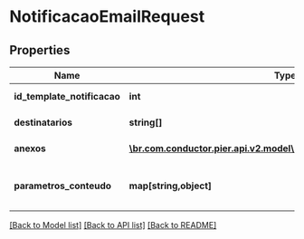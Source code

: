 # NotificacaoEmailRequest

## Properties
Name | Type | Description | Notes
------------ | ------------- | ------------- | -------------
**id_template_notificacao** | **int** | ID para o template da notifica\u00E7\u00E3o. | [optional] 
**destinatarios** | **string[]** | Lista de email(s) do(s) destinat\u00E1rio(s). | [optional] 
**anexos** | [**\br.com.conductor.pier.api.v2.model\AnexoNotificacaoEmailRequest[]**](AnexoNotificacaoEmailRequest.md) | Lista de ids dos anexos a serem enviados. | [optional] 
**parametros_conteudo** | **map[string,object]** | Mapa de par\u00E2metros para montagem da notifica\u00E7\u00E3o. | [optional] 

[[Back to Model list]](../README.md#documentation-for-models) [[Back to API list]](../README.md#documentation-for-api-endpoints) [[Back to README]](../README.md)


